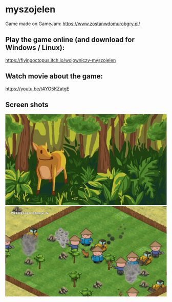 # myszojelen
Game made on GameJam: https://www.zostanwdomurobgry.pl/

## Play the game online (and download for Windows / Linux):
https://flyingoctopus.itch.io/wojowniczy-myszojelen

## Watch movie about the game:
https://youtu.be/t4YO5KZatgE

## Screen shots

![Myszojelen w lesie](https://github.com/Ajver/myszojelen/blob/master/img/img2.png)
![Zrzut ekranu z gry](https://github.com/Ajver/myszojelen/blob/master/img/img1.png)
